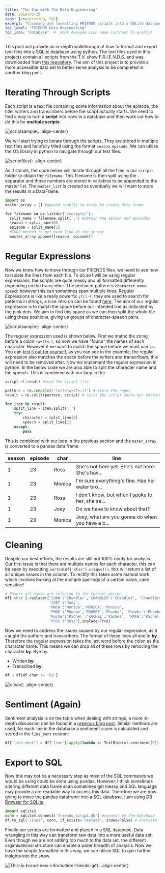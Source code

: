 ```yaml
---
title: "The One with the Data Engineering"
date: 2019-08-29
tags: [engineering, SQL]
excerpt: "Cleaning and formatting FRIENDS scripts into a SQLite database"
toc_label: "FRIENDS Data Engineering"
toc_icon: "database"  #  Font Awesome icon name (without fa prefix)
---
```


This post will provide an in-depth walkthrough of how to format and export text files into a SQLite database using python. The text files used in this projects contain all scripts from the T.V. show F.R.I.E.N.D.S. and was downloaded from [this repository](https://fangj.github.io/friends/). The aim of this project is to provide a more accessible data set to better serve analysis to be completed in another blog post. 

# Iterating Through Scripts

Each script is a text file containing some information about the episode, the title, writers and transcribers before the script actually starts. We need to find a way to turn a **script** into rows in a database and then work out how to do this for **multiple scripts.** 

![scriptsample](../assets/images/friends/scriptsample.png){: .align-center}

We will start trying to iterate through the scripts. They are stored in multiple text files and helpfully titled using the format `season.episode`. We can utilise the OS library in python to navigate through our text files. 

![scriptfiles](/Users/yusufsohoye/quotennial.github.io/assets/images/friends/scriptfiles.png){: .align-center}

As it stands, the code below will iterate through all the files in our `scripts` folder to obtain the `filename`. This filename is then split using the `.` separator and those numbers are stored in variables to be appended to the master list. The `master_list` is created as eventually we will want to store the results in a DataFrame.

```python
import os
master_array = [] #append results to array to create data frame

for filename in os.listdir('/scripts/'):
  split_name = filename.split('.') #obtain the season and episodes
  season = split_name[0]   
  episode = split_name[1]
  #TODO method to get each line of the script
  master_array.append([season, episode])
```



# Regular Expressions

Now we know how to move through our FRIENDS files, we need to see how to isolate the lines from each file. To do so I will be using regular expressions, the scripts are quite messy and all formatted differently depending on the transcriber. The pertinent pattern is  `character_name: speech` however this can sometimes span multiple lines. Regular Expressions is like a really powerful `ctrl-F`, they are used to search for patterns in strings, a nice intro on can be found [here](https://medium.com/front-end-weekly/a-practical-beginners-guide-to-regex-regular-expressions-2faccbda117d). The aim of our regular expression is to match the space before our intended line as indicated by the pink dots. We aim to find this space as we can then split the whole file using these positions, giving us groups of character-speech pairs.

![scriptsample](../assets/images/friends/scriptsample_regex.png){: .align-center}

The regular expression used is shown below. First we mathc the string before a colon `\w+(?=:)`, so now we have "found" the names of each character. However if we want to match the space before we must use `\s`. You can [test it out for yourself](https://regex101.com/r/GFOGbq/2), as you can see in the example, the regular expression also  matches the space before the writers and transcribers, this will need to be removed after. Now we implement the regular expression in python. In the below code we are also able to split the character name and the speech. This is combined with our loop in the 

```python
script =f.read() #read the script file

pattern = re.compile(r'\s(?=\w+(?=:))') # store the regex
result = re.split(pattern, script) # split the script where our pattern matched (pink dot)

for item in result:
    split_line = item.split(':')
    try:
        character = split_line[0]
        speech = split_line[1]
    except:
        pass
```

This is combined with our loop in the previous section and the `mater_array` is converted to a pandas data frame: 

| **season** | **episode** | **char** | **line**                                         |
| ---------- | ----------- | -------- | ------------------------------------------------ |
| 1          | 23          | Ross     | She's not here yet. She's not here. She's hav... |
| 1          | 23          | Monica   | I'm sure everything's fine. Has her water bro... |
| 1          | 23          | Ross     | I don't know, but when I spoke to her, she sa... |
| 1          | 23          | Joey     | Do we have to know about that?                   |
| 1          | 23          | Monica   | Joey, what are you gonna do when you have a b... |

# Cleaning 

Despite our best efforts, the results are still not 100% ready for analysis. Our first issue is that there are multiple names for each character, this can be seen by executing `sorted(df['char'].unique())`, this will return a list of all unique values in the column. To rectify this takes some manual work which involves looking at the multiple spellings of a certain name, case sensitive!

```python
# Ensure all names are refering to the correct person
df['char'].replace({'CHAN':'Chandler','CHANDLER':'Chandler', 'Chandlers':'Chandler',
                    'JOEY':'Joey',
                    'MNCA':'Monica','MONICA':'Monica',
                    'PHOE':'Phoebe','PHOEBE':'Phoebe', 'Pheebs':'Phoebe',
                    'Rache':'Rachel','RACHEL':'Rachel', 'RACH':'Rachel',
                    'ROSS':'Ross'},inplace=True)
```

Now we need to address the issues caused by our regular expression, as it caught the authors and transcribers. The format of these lines all end in **by**. Therefore the regular expression takes the last word before the colon as the character name. This means we can drop all of these rows by removing the character **by**. Bye by.

- Written **by**:
- Transcibed **by**:

```python
df = df[df.char != 'by']
```



![clean](../assets/images/friends/clean.gif){: .align-center}

# Sentiment (Again)

Sentiment analysis is on the table when dealing with strings, a more in-depth discussion can be found in a [previous blog post](https://quotennial.github.io/loveisland/). Similar methods are used, for each line in the database a sentiment score is calculated and stored in the `line_sent` column:

```python
df['line_sent'] = df['line'].apply(lambda x: TextBlob(x).sentiment[0])
```

# Export to SQL

Now this may not be a necessary step as most of the SQL commands we would be using could be done using pandas. However, I think sometimes altering different data frame scan sometimes get messy and SQL  language may provide a ore readable way to access this data. Therefore we are now going to move the pandas dataframe into a SQL database. I am using [DB Browser for SQLite](https://sqlitebrowser.org).

```python
import sqlite3
conn = sqlite3.connect('friends_script.db') #connect to the database
df.to_sql('lines', conn, if_exists='replace', index=False) # overwite the lines table
```

Finally our scripts are formatted and placed in a SQL database. Data wrangling in this way can transform raw data into a more useful data set. Even though we are not adding too much to the data set, the different organisational structure can enable a wider breadth of analysis. Now we have the scripts formatted in this way, we can utilise SQL to gain further insights into the show.



  ![This-is-brand-new-information-friends-gif](../assets/images/friends/This-is-brand-new-information-friends-gif.gif){: .align-center}